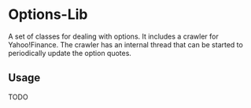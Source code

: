 # Options-Lib

A set of classes for dealing with options. It includes a crawler for Yahoo!Finance. The crawler has an internal
thread that can be started to periodically update the option quotes.

## Usage

TODO

